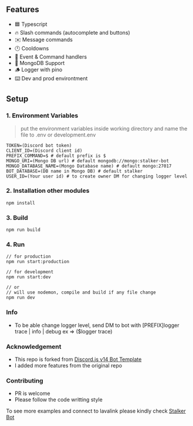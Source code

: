 ## Features

- 🟦 Typescript
- 🔥 Slash commands (autocomplete and buttons)
- ✉️ Message commands
- 🕛 Cooldowns
- 💪 Event & Command handlers
- 🍃 MongoDB Support
- 🪵 Logger with pino
- ⌨️ Dev and prod environtment

## Setup

### 1. Environment Variables

> put the environment variables inside working directory and name the file to .env or development.env

```env
TOKEN=(Discord bot token)
CLIENT_ID=(Discord client id)
PREFIX_COMMAND=$ # default prefix is $
MONGO_URI=(Mongo DB url) # default mongodb://mongo:stalker-bot
MONGO_DATABASE_NAME=(Mongo Database name) # default mongo:27017
BOT_DATABASE=(DB name in Mongo DB) # default stalker
USER_ID=(Your user id) # to create owner DM for changing logger level
```

### 2. Installation other modules

```
npm install
```

### 3. Build

```
npm run build
```

### 4. Run

```
// for production
npm run start:production

// for development
npm run start:dev

// or
// will use nodemon, compile and build if any file change
npm run dev
```

### Info

- To be able change logger level, send DM to bot with [PREFIX]logger trace | info | debug
  ex => ($logger trace)

### Acknowledgement

- This repo is forked from [Discord.js v14 Bot Template](https://github.com/MericcaN41/discordjs-v14-template-ts)
- I added more features from the original repo

### Contributing

- PR is welcome
- Please follow the code writting style

To see more examples and connect to lavalink please kindly check [Stalker Bot](https://github.com/khouwdevin/stalker-discord)

